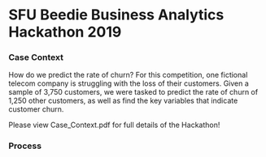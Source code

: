 # SFU Beedie Business Analytics Hackathon 2019 <br /> 
### Case Context
How do we predict the rate of churn? For this competition, one fictional telecom company is struggling with the loss of their customers. Given a sample of 3,750 customers, we were tasked to predict the rate of churn of 1,250 other customers, as well as find the key variables that indicate customer churn. <br />

Please view Case_Context.pdf for full details of the Hackathon!

### Process

